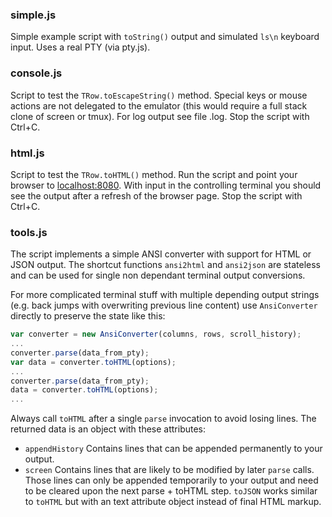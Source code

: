 ### simple.js

Simple example script with `toString()` output and simulated `ls\n` keyboard input. Uses a real PTY (via pty.js).


### console.js

Script to test the `TRow.toEscapeString()` method. Special keys or mouse actions are not delegated to the emulator (this would require a full stack clone of screen or tmux). For log output see file .log. Stop the script with Ctrl+C.


### html.js

Script to test the `TRow.toHTML()` method. Run the script and point your browser to [localhost:8080](http://localhost:8080). With input in the controlling terminal you should see the output after a refresh of the browser page. Stop the script with Ctrl+C.


### tools.js

The script implements a simple ANSI converter with support for HTML or JSON output. The shortcut functions `ansi2html` and `ansi2json` are stateless and can be used for single non dependant terminal output conversions.

For more complicated terminal stuff with multiple depending output strings (e.g. back jumps with overwriting previous line content) use `AnsiConverter` directly to preserve the state like this:
```js
var converter = new AnsiConverter(columns, rows, scroll_history);
...
converter.parse(data_from_pty);
var data = converter.toHTML(options);
...
converter.parse(data_from_pty);
data = converter.toHTML(options);
...
```
Always call `toHTML` after a single `parse` invocation to avoid losing lines.
The returned data is an object with these attributes:

* `appendHistory`  Contains lines that can be appended permanently to your output.
* `screen`         Contains lines that are likely to be modified by later `parse` calls. Those lines can only be appended temporarily to your output and need to be cleared upon the next parse + toHTML step. `toJSON` works similar to `toHTML` but with an text attribute object instead of final HTML markup.



